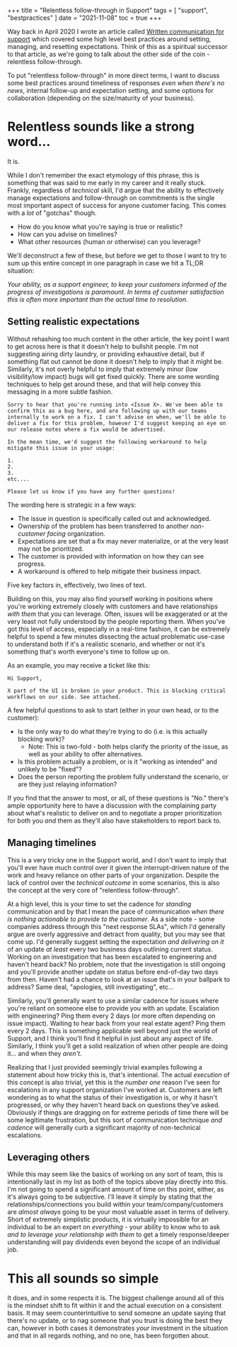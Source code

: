 +++
title = "Relentless follow-through in Support"
tags = [
    "support",
    "bestpractices"
]
date = "2021-11-08"
toc = true
+++

Way back in April 2020 I wrote an article called [Written communication for support](../../2020-04/written-communication-for-support/) which covered some high level best practices around setting, managing, and resetting expectations. Think of this as a spiritual successor to that article, as we're going to talk about the other side of the coin - relentless follow-through.

To put "relentless follow-through" in more direct terms, I want to discuss some best practices around timeliness of responses _even when there's no news_, internal follow-up and expectation setting, and some options for collaboration (depending on the size/maturity of your business).

# Relentless sounds like a strong word... 

It is.

While I don't remember the exact etymology of this phrase, this is something that was said to me early in my career and it really stuck. Frankly, regardless of _technical_ skill, I'd argue that the ability to effectively manage expectations and follow-through on commitments is the single most important aspect of success for anyone customer facing. This comes with a *lot* of "gotchas" though.

- How do you know what you're saying is true or realistic?
- How can you advise on timelines?
- What other resources (human or otherwise) can you leverage?

We'll deconstruct a few of these, but before we get to those I want to try to sum up this entire concept in one paragraph in case we hit a TL;DR situation:

*Your ability, as a support engineer, to keep your customers informed of the progress of investigations is paramount. In terms of customer satisfaction this is often more important than the actual time to resolution.*

## Setting realistic expectations

Without rehashing too much content in the other article, the key point I want to get across here is that it doesn't help to bullshit people. I'm not suggesting airing dirty laundry, or providing exhaustive detail, but if something flat out cannot be done it doesn't help to imply that it might be. Similarly, it's not overly helpful to imply that extremely minor (low visibility/low impact) bugs will get fixed quickly. There are some wording techniques to help get around these, and that will help convey this messaging in a more subtle fashion.

```
Sorry to hear that you're running into <Issue X>. We've been able to confirm this as a bug here, and are following up with our teams internally to work on a fix. I can't advise on when, we'll be able to deliver a fix for this problem, however I'd suggest keeping an eye on our release notes where a fix would be advertised.

In the mean time, we'd suggest the following workaround to help mitigate this issue in your usage:

1. 
2.
3.
etc....

Please let us know if you have any further questions!
```

The wording here is strategic in a few ways:

- The issue in question is specifically called out and acknowledged.
- Ownership of the problem has been transferred to another *non-customer facing* organization.
- Expectations are set that a fix may never materialize, or at the very least may not be prioritized.
- The customer is provided with information on how they can see progress.
- A workaround is offered to help mitigate their business impact.

Five key factors in, effectively, two lines of text.

Building on this, you may also find yourself working in positions where you're working extremely closely with customers and have relationships _with them_ that you can leverage. Often, issues will be exaggerated or at the very least not fully understood by the people reporting them. When you've got this level of access, especially in a real-time fashion, it can be extremely helpful to spend a few minutes dissecting the actual problematic use-case to understand both if it's a realistic scenario, and whether or not it's something that's worth everyone's time to follow up on.

As an example, you may receive a ticket like this:

```
Hi Support, 

X part of the UI is broken in your product. This is blocking critical workflows on our side. See attached.
```

A few helpful questions to ask to start (either in your own head, or to the customer):

- Is the only way to do what they're trying to do (i.e. is this actually blocking work)?
  - Note: This is two-fold - both helps clarify the priority of the issue, as well as your ability to offer alternatives.
- Is this problem actually a problem, or is it "working as intended" and unlikely to be "fixed"?
- Does the person reporting the problem fully understand the scenario, or are they just relaying information?

If you find that the answer to most, or all, of these questions is "No." there's ample opportunity here to have a discussion with the complaining party about what's realistic to deliver on and to negotiate a proper prioritization for both you _and_ them as they'll also have stakeholders to report back to.

## Managing timelines 

This is a very tricky one in the Support world, and I don't want to imply that you'll ever have much control over it given the interrupt-driven nature of the work and heavy reliance on other parts of your organization. Despite the lack of control over the *technical outcome* in some scenarios, this is also the concept at the very core of "relentless follow-through". 

At a high level, this is your time to set the cadence for _standing_ communication and by that I mean the pace of communication _when there is nothing actionable to provide to the customer_. As a side note - some companies address through this "next response SLAs", which I'd generally argue are overly aggressive and detract from quality, but you may see that come up. I'd generally suggest setting the expectation _and delivering on it_ of an update _at least_ every two business days outlining current status. Working on an investigation that has been escalated to engineering and haven't heard back? No problem, note that the investigation is still ongoing and you'll provide another update on status before end-of-day two days from then. Haven't had a chance to look at an issue that's in your ballpark to address? Same deal, "apologies, still investigating", etc...

Similarly, you'll generally want to use a similar cadence for issues where you're reliant on someone else to provide you with an update. Escalation with engineering? Ping them every 2 days (or more often depending on issue impact). Waiting to hear back from your real estate agent? Ping them every 2 days. This is something applicable well beyond just the world of Support, and I think you'll find it helpful in just about any aspect of life. Similarly, I think you'll get a solid realization of when other people are doing it... and when they *aren't*.

Realizing that I just provided seemingly trivial examples following a statement about how tricky this is, that's intentional. The actual _execution_ of this concept is also trivial, yet this is the *number one* reason I've seen for escalations in any support organization I've worked at. Customers are left wondering as to what the status of their investigation is, or why it hasn't progressed, or why they haven't heard back on questions they've asked. Obviously if things are dragging on for extreme periods of time there will be some legitimate frustration, but this sort of communication technique _and cadence_ will generally curb a significant majority of non-technical escalations.

## Leveraging others

While this may seem like the basics of working on any sort of team, this is intentionally last in my list as both of the topics above play directly into this. I'm not going to spend a significant amount of time on this point, either, as it's always going to be subjective. I'll leave it simply by stating that the relationships/connections you build within your team/company/customers are *almost always* going to be your most valuable asset in terms of delivery. Short of extremely simplistic products, it is virtually impossible for an individual to be an expert on *everything* - your ability to know who to ask _and to leverage your relationship with them_ to get a timely response/deeper understanding will pay dividends even beyond the scope of an individual job.

# This all sounds so simple 

It does, and in some respects it is. The biggest challenge around all of this is the mindset shift to fit within it and the actual execution on a consistent basis. It may seem counterintuitive to send someone an update saying that there's no update, or to nag someone that you trust is doing the best they can, however in both cases it demonstrates *your* investment in the situation and that in all regards nothing, and no one, has been forgotten about.
